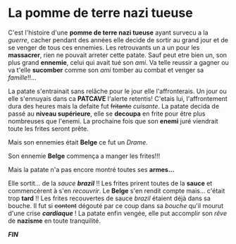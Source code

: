 # La pomme de terre nazi tueuse

C'est l'histoire d'une **pomme de terre nazi tueuse** ayant survecu a la *guerre*, cacher pendant des années elle decide de sortir au grand jour et de se venger de tous ces ennemies.
Les retrouvants un a un pour les **massacrer**, rien ne pouvait arreter cette patate. Sauf peut etre bien un, son plus grand **ennemie**, celui qui avait tué son *ami*.
Va telle reussir a gagner ou va t'elle **sucomber** comme son *ami* tomber au combat et venger sa *famille*!!...

La patate s'entrainait sans relâche pour le jour elle l'affronterais. Un jour ou elle s'ennuyais dans ca **PATCAVE** l'alerte retentis! C'etais lui, l'affrontement dura des heures mais la defaite fut ~~fritante~~ *cuisante*. La patate decida de passé au <b> niveau supérieure</b>, elle se **decoupa** en frite pour être plus nombreuses que l'enemi. La prochaine fois que son **enemi** juré viendrait toute les frites seront prête.

<p>Mais son ennemies était <b>Belge</b> ce fut un <i>Drame.</i></p>
<p>Son ennemie <b>Belge</b> commença a manger les frites!!!</p>
<p>Mais la patate n'a pas encore montré toutes ses <b>armes...</b>

Elle sortit... de la *sauce **brazil*** !! Les frites prirent toutes de la **sauce** et commencèrent à s'en *recouvrir*. Le **Belge** s'en rendit compte mais... c'était trop **tard** !! Les frites recouvertes de sauce *brazil* étaient déjà dans sa bouche. Il fut si ~~content~~ dégouté par ce coup dans sa *bouche* qu'il mourut d'une crise ***cardiaque*** ! La patate enfin vengée, elle put accomplir son *rêve* de **nazisme** en toute tranquilité.

***FIN***